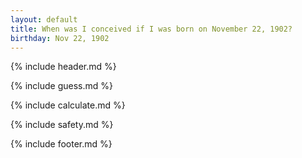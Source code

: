 ```yaml
---
layout: default
title: When was I conceived if I was born on November 22, 1902?
birthday: Nov 22, 1902
---
```


{% include header.md %}

{% include guess.md %}

{% include calculate.md %}

{% include safety.md %}

{% include footer.md %}



